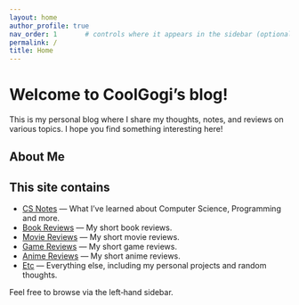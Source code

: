 ```yaml
---
layout: home
author_profile: true
nav_order: 1       # controls where it appears in the sidebar (optional)
permalink: /
title: Home
---
```


# Welcome to CoolGogi’s blog!
This is my personal blog where I share my thoughts, notes, and reviews on various topics. I hope you find something interesting here!

## About Me


## This site contains

- [CS Notes](notes/) — What I’ve learned about Computer Science, Programming and more.
- [Book Reviews](books/) — My short book reviews.
- [Movie Reviews](movies/) — My short movie reviews.
- [Game Reviews](games/) — My short game reviews.
- [Anime Reviews](animes/) — My short anime reviews.
- [Etc](blog/) — Everything else, including my personal projects and random thoughts.

Feel free to browse via the left‐hand sidebar.

